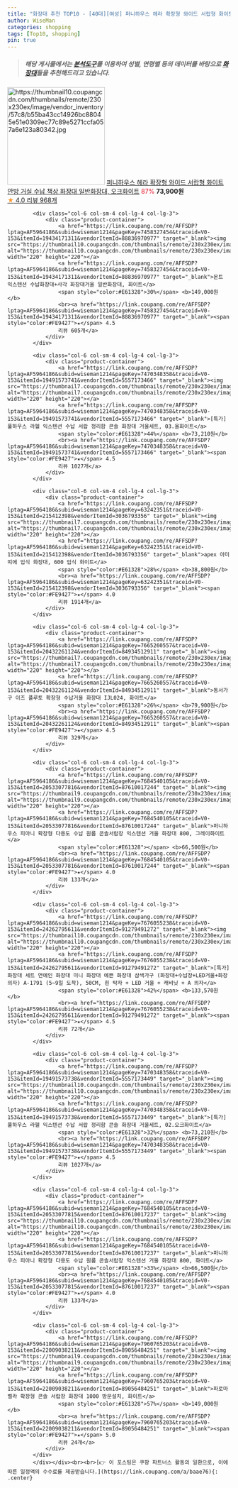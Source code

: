```yaml
---
title: "화장대 추천 TOP10 - [40대][여성] 퍼니하우스 헤라 확장형 와이드 서랍형 화이트 안방 거실 수납 책상 화장대 일반화장대, 오크화이트"
author: WiseMan
categories: shopping
tags: [Top10, shopping]
pin: true
---
```


> ##### 해당 게시물에서는 [**분석도구**](https://itemscout.io/)를 이용하여 **성별**, **연령별** 등의 데이터를 바탕으로 [**화장대**](https://link.coupang.com/a/baae76)들을 추천해드리고 있습니다.
<div class="container"><div class="row">
            <div class="col-6 col-sm-4 col-lg-4 col-lg-3">
                <div class="product-container">
                    <a href="https://link.coupang.com/re/AFFSDP?lptag=AF5964186&subid=wiseman1214&pageKey=1096447411&traceid=V0-153&itemId=2054239926&vendorItemId=70053530814" target="_blank"><img src="https://thumbnail10.coupangcdn.com/thumbnails/remote/230x230ex/image/vendor_inventory/57c8/b55ba43cc14926bc88045e51e0309ec77c89e5271ccfa057a6e123a80342.jpg" alt="https://thumbnail10.coupangcdn.com/thumbnails/remote/230x230ex/image/vendor_inventory/57c8/b55ba43cc14926bc88045e51e0309ec77c89e5271ccfa057a6e123a80342.jpg" width="220" height="220"></a>
                    <a href="https://link.coupang.com/re/AFFSDP?lptag=AF5964186&subid=wiseman1214&pageKey=1096447411&traceid=V0-153&itemId=2054239926&vendorItemId=70053530814" target="_blank">퍼니하우스 헤라 확장형 와이드 서랍형 화이트 안방 거실 수납 책상 화장대 일반화장대, 오크화이트</a>
                    <span style="color:#E61328">87%</span> <b>73,900원</b>
                    <br><a href="https://link.coupang.com/re/AFFSDP?lptag=AF5964186&subid=wiseman1214&pageKey=1096447411&traceid=V0-153&itemId=2054239926&vendorItemId=70053530814" target="_blank"><span style="color:#FE9427">★</span> 4.0
                    리뷰 968개</a>
                </div>
            </div>
            
            <div class="col-6 col-sm-4 col-lg-4 col-lg-3">
                <div class="product-container">
                    <a href="https://link.coupang.com/re/AFFSDP?lptag=AF5964186&subid=wiseman1214&pageKey=7458327454&traceid=V0-153&itemId=19434171311&vendorItemId=88836970977" target="_blank"><img src="https://thumbnail10.coupangcdn.com/thumbnails/remote/230x230ex/image/1025_amir_coupang_oct_80k/cbd2/1a8aac87eb90e4fcd85b0765141fad9c42da7de0161f7f9c03ae4cd98b75.jpg" alt="https://thumbnail10.coupangcdn.com/thumbnails/remote/230x230ex/image/1025_amir_coupang_oct_80k/cbd2/1a8aac87eb90e4fcd85b0765141fad9c42da7de0161f7f9c03ae4cd98b75.jpg" width="220" height="220"></a>
                    <a href="https://link.coupang.com/re/AFFSDP?lptag=AF5964186&subid=wiseman1214&pageKey=7458327454&traceid=V0-153&itemId=19434171311&vendorItemId=88836970977" target="_blank">몬트 익스텐션 수납화장대+사각 화장대거울 일반화장대, 화이트</a>
                    <span style="color:#E61328">30%</span> <b>149,000원</b>
                    <br><a href="https://link.coupang.com/re/AFFSDP?lptag=AF5964186&subid=wiseman1214&pageKey=7458327454&traceid=V0-153&itemId=19434171311&vendorItemId=88836970977" target="_blank"><span style="color:#FE9427">★</span> 4.5
                    리뷰 605개</a>
                </div>
            </div>
            
            <div class="col-6 col-sm-4 col-lg-4 col-lg-3">
                <div class="product-container">
                    <a href="https://link.coupang.com/re/AFFSDP?lptag=AF5964186&subid=wiseman1214&pageKey=7470348358&traceid=V0-153&itemId=19491573741&vendorItemId=5557173466" target="_blank"><img src="https://thumbnail7.coupangcdn.com/thumbnails/remote/230x230ex/image/vendor_inventory/0e7a/b6ffb79acd3fc17efe83e7b3e7542d9c2d47d5d8b2806bb4bb1745bec5e6.jpg" alt="https://thumbnail7.coupangcdn.com/thumbnails/remote/230x230ex/image/vendor_inventory/0e7a/b6ffb79acd3fc17efe83e7b3e7542d9c2d47d5d8b2806bb4bb1745bec5e6.jpg" width="220" height="220"></a>
                    <a href="https://link.coupang.com/re/AFFSDP?lptag=AF5964186&subid=wiseman1214&pageKey=7470348358&traceid=V0-153&itemId=19491573741&vendorItemId=5557173466" target="_blank">[특가] 풀하우스 라헬 익스텐션 수납 서랍 정리함 콘솔 화장대 거울세트, 03.올화이트</a>
                    <span style="color:#E61328">44%</span> <b>73,210원</b>
                    <br><a href="https://link.coupang.com/re/AFFSDP?lptag=AF5964186&subid=wiseman1214&pageKey=7470348358&traceid=V0-153&itemId=19491573741&vendorItemId=5557173466" target="_blank"><span style="color:#FE9427">★</span> 4.5
                    리뷰 1027개</a>
                </div>
            </div>
            
            <div class="col-6 col-sm-4 col-lg-4 col-lg-3">
                <div class="product-container">
                    <a href="https://link.coupang.com/re/AFFSDP?lptag=AF5964186&subid=wiseman1214&pageKey=63242351&traceid=V0-153&itemId=215412398&vendorItemId=3036793356" target="_blank"><img src="https://thumbnail7.coupangcdn.com/thumbnails/remote/230x230ex/image/vendor_inventory/f1fa/e2971830ada8db7787170a57f6a2f759199c900c0c29ac227409ba03567f.jpg" alt="https://thumbnail7.coupangcdn.com/thumbnails/remote/230x230ex/image/vendor_inventory/f1fa/e2971830ada8db7787170a57f6a2f759199c900c0c29ac227409ba03567f.jpg" width="220" height="220"></a>
                    <a href="https://link.coupang.com/re/AFFSDP?lptag=AF5964186&subid=wiseman1214&pageKey=63242351&traceid=V0-153&itemId=215412398&vendorItemId=3036793356" target="_blank">apex 아미띠에 입식 화장대, 600 입식 화이트</a>
                    <span style="color:#E61328">28%</span> <b>38,800원</b>
                    <br><a href="https://link.coupang.com/re/AFFSDP?lptag=AF5964186&subid=wiseman1214&pageKey=63242351&traceid=V0-153&itemId=215412398&vendorItemId=3036793356" target="_blank"><span style="color:#FE9427">★</span> 4.0
                    리뷰 1914개</a>
                </div>
            </div>
            
            <div class="col-6 col-sm-4 col-lg-4 col-lg-3">
                <div class="product-container">
                    <a href="https://link.coupang.com/re/AFFSDP?lptag=AF5964186&subid=wiseman1214&pageKey=7665260557&traceid=V0-153&itemId=20432261124&vendorItemId=84934512911" target="_blank"><img src="https://thumbnail7.coupangcdn.com/thumbnails/remote/230x230ex/image/vendor_inventory/25c0/6fa22b55f885e8b3934af312f81f4ae07fde166a5f4b8649639f45e1642b.jpg" alt="https://thumbnail7.coupangcdn.com/thumbnails/remote/230x230ex/image/vendor_inventory/25c0/6fa22b55f885e8b3934af312f81f4ae07fde166a5f4b8649639f45e1642b.jpg" width="220" height="220"></a>
                    <a href="https://link.coupang.com/re/AFFSDP?lptag=AF5964186&subid=wiseman1214&pageKey=7665260557&traceid=V0-153&itemId=20432261124&vendorItemId=84934512911" target="_blank">동서가구 이즈 플루토 확장형 수납거울 화장대 IJL024, 화이트</a>
                    <span style="color:#E61328">26%</span> <b>79,900원</b>
                    <br><a href="https://link.coupang.com/re/AFFSDP?lptag=AF5964186&subid=wiseman1214&pageKey=7665260557&traceid=V0-153&itemId=20432261124&vendorItemId=84934512911" target="_blank"><span style="color:#FE9427">★</span> 4.5
                    리뷰 329개</a>
                </div>
            </div>
            
            <div class="col-6 col-sm-4 col-lg-4 col-lg-3">
                <div class="product-container">
                    <a href="https://link.coupang.com/re/AFFSDP?lptag=AF5964186&subid=wiseman1214&pageKey=7684540105&traceid=V0-153&itemId=20533077816&vendorItemId=87610017244" target="_blank"><img src="https://thumbnail9.coupangcdn.com/thumbnails/remote/230x230ex/image/vendor_inventory/897e/6019ae570a17fafe64c6a7d6070b8fe84e08ea3b26c2ff90a1cb779687ad.jpg" alt="https://thumbnail9.coupangcdn.com/thumbnails/remote/230x230ex/image/vendor_inventory/897e/6019ae570a17fafe64c6a7d6070b8fe84e08ea3b26c2ff90a1cb779687ad.jpg" width="220" height="220"></a>
                    <a href="https://link.coupang.com/re/AFFSDP?lptag=AF5964186&subid=wiseman1214&pageKey=7684540105&traceid=V0-153&itemId=20533077816&vendorItemId=87610017244" target="_blank">퍼니하우스 피아니 확장형 다용도 수납 원룸 콘솔서랍장 익스텐션 거울 화장대 800, 그레이화이트</a>
                    <span style="color:#E61328"></span> <b>66,500원</b>
                    <br><a href="https://link.coupang.com/re/AFFSDP?lptag=AF5964186&subid=wiseman1214&pageKey=7684540105&traceid=V0-153&itemId=20533077816&vendorItemId=87610017244" target="_blank"><span style="color:#FE9427">★</span> 4.0
                    리뷰 133개</a>
                </div>
            </div>
            
            <div class="col-6 col-sm-4 col-lg-4 col-lg-3">
                <div class="product-container">
                    <a href="https://link.coupang.com/re/AFFSDP?lptag=AF5964186&subid=wiseman1214&pageKey=7676055238&traceid=V0-153&itemId=24262795611&vendorItemId=91279491272" target="_blank"><img src="https://thumbnail10.coupangcdn.com/thumbnails/remote/230x230ex/image/vendor_inventory/6657/cdaf2aefb04839963af51fb5437d3f6a411870c880d9d13000b5c5c2c446.png" alt="https://thumbnail10.coupangcdn.com/thumbnails/remote/230x230ex/image/vendor_inventory/6657/cdaf2aefb04839963af51fb5437d3f6a411870c880d9d13000b5c5c2c446.png" width="220" height="220"></a>
                    <a href="https://link.coupang.com/re/AFFSDP?lptag=AF5964186&subid=wiseman1214&pageKey=7676055238&traceid=V0-153&itemId=24262795611&vendorItemId=91279491272" target="_blank">[특가]화장대 세트 연예인 화장대 미니 화장대 예쁜 화장대 삼색가구 (화장대+수납장+LED거울+화장의자) A-1791 (5~9일 도착), 50CM, 흰 탁자 + LED 거울 + 캐비닛 + A 의자</a>
                    <span style="color:#E61328">42%</span> <b>133,570원</b>
                    <br><a href="https://link.coupang.com/re/AFFSDP?lptag=AF5964186&subid=wiseman1214&pageKey=7676055238&traceid=V0-153&itemId=24262795611&vendorItemId=91279491272" target="_blank"><span style="color:#FE9427">★</span> 4.5
                    리뷰 72개</a>
                </div>
            </div>
            
            <div class="col-6 col-sm-4 col-lg-4 col-lg-3">
                <div class="product-container">
                    <a href="https://link.coupang.com/re/AFFSDP?lptag=AF5964186&subid=wiseman1214&pageKey=7470348358&traceid=V0-153&itemId=19491573738&vendorItemId=5557173449" target="_blank"><img src="https://thumbnail10.coupangcdn.com/thumbnails/remote/230x230ex/image/vendor_inventory/0bbc/63986c7ecd92d606ccff22060739683545b795fe04bec28d0fa150548a82.jpg" alt="https://thumbnail10.coupangcdn.com/thumbnails/remote/230x230ex/image/vendor_inventory/0bbc/63986c7ecd92d606ccff22060739683545b795fe04bec28d0fa150548a82.jpg" width="220" height="220"></a>
                    <a href="https://link.coupang.com/re/AFFSDP?lptag=AF5964186&subid=wiseman1214&pageKey=7470348358&traceid=V0-153&itemId=19491573738&vendorItemId=5557173449" target="_blank">[특가] 풀하우스 라헬 익스텐션 수납 서랍 정리함 콘솔 화장대 거울세트, 02.오크화이트</a>
                    <span style="color:#E61328">32%</span> <b>73,210원</b>
                    <br><a href="https://link.coupang.com/re/AFFSDP?lptag=AF5964186&subid=wiseman1214&pageKey=7470348358&traceid=V0-153&itemId=19491573738&vendorItemId=5557173449" target="_blank"><span style="color:#FE9427">★</span> 4.5
                    리뷰 1027개</a>
                </div>
            </div>
            
            <div class="col-6 col-sm-4 col-lg-4 col-lg-3">
                <div class="product-container">
                    <a href="https://link.coupang.com/re/AFFSDP?lptag=AF5964186&subid=wiseman1214&pageKey=7684540105&traceid=V0-153&itemId=20533077815&vendorItemId=87610017237" target="_blank"><img src="https://thumbnail10.coupangcdn.com/thumbnails/remote/230x230ex/image/vendor_inventory/7250/4f95a2d62f12464ce47a5825c94b56d608b06a1d36a8dc7278dce78a6b25.jpg" alt="https://thumbnail10.coupangcdn.com/thumbnails/remote/230x230ex/image/vendor_inventory/7250/4f95a2d62f12464ce47a5825c94b56d608b06a1d36a8dc7278dce78a6b25.jpg" width="220" height="220"></a>
                    <a href="https://link.coupang.com/re/AFFSDP?lptag=AF5964186&subid=wiseman1214&pageKey=7684540105&traceid=V0-153&itemId=20533077815&vendorItemId=87610017237" target="_blank">퍼니하우스 피아니 확장형 다용도 수납 원룸 콘솔서랍장 익스텐션 거울 화장대 800, 화이트</a>
                    <span style="color:#E61328">33%</span> <b>66,500원</b>
                    <br><a href="https://link.coupang.com/re/AFFSDP?lptag=AF5964186&subid=wiseman1214&pageKey=7684540105&traceid=V0-153&itemId=20533077815&vendorItemId=87610017237" target="_blank"><span style="color:#FE9427">★</span> 4.0
                    리뷰 133개</a>
                </div>
            </div>
            
            <div class="col-6 col-sm-4 col-lg-4 col-lg-3">
                <div class="product-container">
                    <a href="https://link.coupang.com/re/AFFSDP?lptag=AF5964186&subid=wiseman1214&pageKey=7960765203&traceid=V0-153&itemId=22009038211&vendorItemId=89056484251" target="_blank"><img src="https://thumbnail9.coupangcdn.com/thumbnails/remote/230x230ex/image/1025_amir_coupang_oct_80k/d1fb/d1116ab5b9286b902a8dc57ab10af4136c492a114b52cdb3e9a944bc0c1d.jpg" alt="https://thumbnail9.coupangcdn.com/thumbnails/remote/230x230ex/image/1025_amir_coupang_oct_80k/d1fb/d1116ab5b9286b902a8dc57ab10af4136c492a114b52cdb3e9a944bc0c1d.jpg" width="220" height="220"></a>
                    <a href="https://link.coupang.com/re/AFFSDP?lptag=AF5964186&subid=wiseman1214&pageKey=7960765203&traceid=V0-153&itemId=22009038211&vendorItemId=89056484251" target="_blank">파로마 벨라 확장형 콘솔 서랍장 화장대 1000 방문설치, 화이트</a>
                    <span style="color:#E61328">57%</span> <b>149,000원</b>
                    <br><a href="https://link.coupang.com/re/AFFSDP?lptag=AF5964186&subid=wiseman1214&pageKey=7960765203&traceid=V0-153&itemId=22009038211&vendorItemId=89056484251" target="_blank"><span style="color:#FE9427">★</span> 5.0
                    리뷰 24개</a>
                </div>
            </div>
            </div></div><br><br>[👉 이 포스팅은 쿠팡 파트너스 활동의 일환으로, 이에 따른 일정액의 수수료를 제공받습니다.](https://link.coupang.com/a/baae76){: .center}